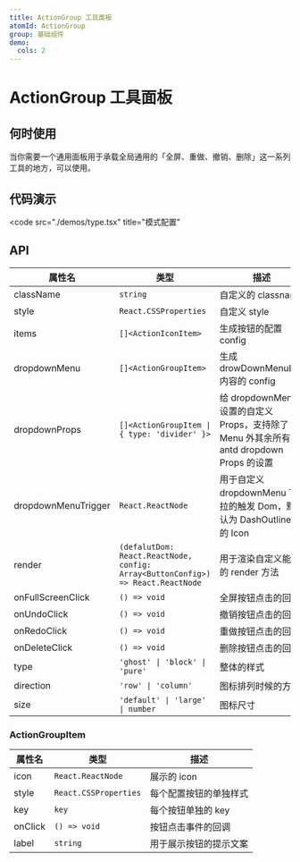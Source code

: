 ```yaml
---
title: ActionGroup 工具面板
atomId: ActionGroup
group: 基础组件
demo:
  cols: 2
---
```


# ActionGroup 工具面板

## 何时使用

当你需要一个通用面板用于承载全局通用的「全屏、重做、撤销、删除」这一系列工具的地方，可以使用。

## 代码演示

<code src="./demos/basic.tsx" ></code>
<code src="./demos/config.tsx" title='配置使用' description= "通过配置 `items` 渲染整个内容，你可以通过在 items 声明 type 为 divider 来渲染一个分隔符"></code>
<code src="./demos/dropMenu.tsx" title="dropdown" description="通过配置 `dropdownMenu` 可以在尾部渲染一个下拉内容"></code>
<code src="./demos/type.tsx" title="模式配置"

> </code>
> <code src="./demos/custom.tsx" title='自定义' description= "通过 `render` 可以自定义渲染特殊的操作内容" ></code>
> <code src="./demos/withPanel.tsx" iframe title="浮动面板中使用" description="配合 DraggablePanel 可以使得整个面板可浮动拖拽"></code>

## API

| 属性名              | 类型                                                                            | 描述                                                                                    |
| ------------------- | ------------------------------------------------------------------------------- | --------------------------------------------------------------------------------------- |
| className           | `string`                                                                        | 自定义的 classname                                                                      |
| style               | `React.CSSProperties`                                                           | 自定义 style                                                                            |
| items               | `[]<ActionIconItem>`                                                            | 生成按钮的配置 config                                                                   |
| dropdownMenu        | `[]<ActionGroupItem>`                                                           | 生成 drowDownMenuList 内容的 config                                                     |
| dropdownProps       | `[]<ActionGroupItem \| { type: 'divider' }>`                                    | 给 dropdownMenu 设置的自定义 Props，支持除了 Menu 外其余所有 antd dropdown Props 的设置 |
| dropdownMenuTrigger | `React.ReactNode`                                                               | 用于自定义 dropdownMenu 下拉的触发 Dom，默认为 DashOutlined 的 Icon                     |
| render              | `(defalutDom: React.ReactNode, config: Array<ButtonConfig>) => React.ReactNode` | 用于渲染自定义能力的 render 方法                                                        |
| onFullScreenClick   | `() => void`                                                                    | 全屏按钮点击的回调                                                                      |
| onUndoClick         | `() => void`                                                                    | 撤销按钮点击的回调                                                                      |
| onRedoClick         | `() => void`                                                                    | 重做按钮点击的回调                                                                      |
| onDeleteClick       | `() => void`                                                                    | 删除按钮点击的回调                                                                      |
| type                | `'ghost' \| 'block' \| 'pure'`                                                  | 整体的样式                                                                              |
| direction           | `'row' \| 'column'`                                                             | 图标排列时候的方向                                                                      |
| size                | `'default' \| 'large' \| number`                                                | 图标尺寸                                                                                |

### ActionGroupItem

| 属性名  | 类型                  | 描述                   |
| ------- | --------------------- | ---------------------- |
| icon    | `React.ReactNode`     | 展示的 icon            |
| style   | `React.CSSProperties` | 每个配置按钮的单独样式 |
| key     | `key`                 | 每个按钮单独的 key     |
| onClick | `() => void`          | 按钮点击事件的回调     |
| label   | `string`              | 用于展示按钮的提示文案 |
